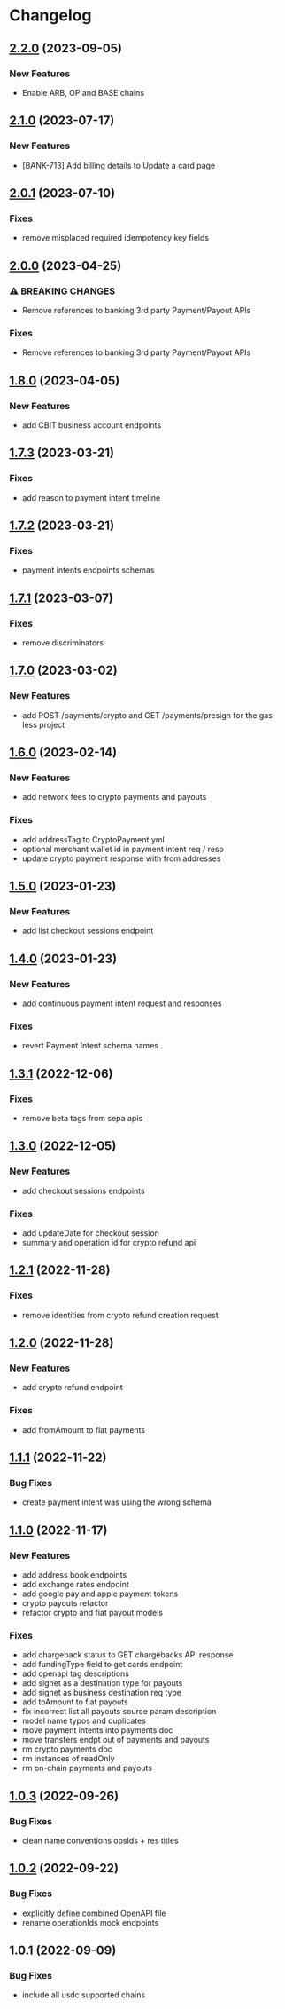 # Changelog

## [2.2.0](https://github.com/circlefin/openapi-internal/compare/v2.1.0...v2.2.0) (2023-09-05)


### New Features

* Enable ARB, OP and BASE chains 

## [2.1.0](https://github.com/circlefin/openapi-internal/compare/v2.0.1...v2.1.0) (2023-07-17)


### New Features

* [BANK-713] Add billing details to Update a card page 

## [2.0.1](https://github.com/circlefin/openapi-internal/compare/v2.0.0...v2.0.1) (2023-07-10)


### Fixes

* remove misplaced required idempotency key fields 

## [2.0.0](https://github.com/circlefin/openapi-internal/compare/v1.8.0...v2.0.0) (2023-04-25)


### ⚠ BREAKING CHANGES

* Remove references to banking 3rd party Payment/Payout APIs 

### Fixes

* Remove references to banking 3rd party Payment/Payout APIs 

## [1.8.0](https://github.com/circlefin/openapi-internal/compare/v1.7.3...v1.8.0) (2023-04-05)


### New Features

* add CBIT business account endpoints 

## [1.7.3](https://github.com/circlefin/openapi-internal/compare/v1.7.2...v1.7.3) (2023-03-21)


### Fixes

* add reason to payment intent timeline 

## [1.7.2](https://github.com/circlefin/openapi-internal/compare/v1.7.1...v1.7.2) (2023-03-21)


### Fixes

* payment intents endpoints schemas 

## [1.7.1](https://github.com/circlefin/openapi-internal/compare/v1.7.0...v1.7.1) (2023-03-07)


### Fixes

* remove discriminators 

## [1.7.0](https://github.com/circlefin/openapi-internal/compare/v1.6.0...v1.7.0) (2023-03-02)


### New Features

* add POST /payments/crypto and GET /payments/presign for the gas-less project 

## [1.6.0](https://github.com/circlefin/openapi-internal/compare/v1.5.0...v1.6.0) (2023-02-14)


### New Features

* add network fees to crypto payments and payouts 


### Fixes

* add addressTag to CryptoPayment.yml 
* optional merchant wallet id in payment intent req / resp 
* update crypto payment response with from addresses 

## [1.5.0](https://github.com/circlefin/openapi-internal/compare/v1.4.0...v1.5.0) (2023-01-23)


### New Features

* add list checkout sessions endpoint 

## [1.4.0](https://github.com/circlefin/openapi-internal/compare/v1.3.1...v1.4.0) (2023-01-23)


### New Features

* add continuous payment intent request and responses 


### Fixes

* revert Payment Intent schema names 

## [1.3.1](https://github.com/circlefin/openapi-internal/compare/v1.3.0...v1.3.1) (2022-12-06)


### Fixes

* remove beta tags from sepa apis 

## [1.3.0](https://github.com/circlefin/openapi-internal/compare/v1.2.1...v1.3.0) (2022-12-05)


### New Features

* add checkout sessions endpoints 


### Fixes

* add updateDate for checkout session 
* summary and operation id for crypto refund api 

## [1.2.1](https://github.com/circlefin/openapi-internal/compare/v1.2.0...v1.2.1) (2022-11-28)


### Fixes

* remove identities from crypto refund creation request 

## [1.2.0](https://github.com/circlefin/openapi-internal/compare/v1.1.1...v1.2.0) (2022-11-28)


### New Features

* add crypto refund endpoint 


### Fixes

* add fromAmount to fiat payments 

## [1.1.1](https://github.com/circlefin/openapi-internal/compare/v1.1.0...v1.1.1) (2022-11-22)


### Bug Fixes

* create payment intent was using the wrong schema 

## [1.1.0](https://github.com/circlefin/openapi-internal/compare/v1.0.3...v1.1.0) (2022-11-17)


### New Features

* add address book endpoints 
* add exchange rates endpoint 
* add google pay and apple payment tokens 
* crypto payouts refactor 
* refactor crypto and fiat payout models 


### Fixes

* add chargeback status to GET chargebacks API response 
* add fundingType field to get cards endpoint 
* add openapi tag descriptions 
* add signet as a destination type for payouts 
* add signet as business destination req type 
* add toAmount to fiat payouts 
* fix incorrect list all payouts source param description 
* model name typos and duplicates 
* move payment intents into payments doc 
* move transfers endpt out of payments and payouts 
* rm crypto payments doc 
* rm instances of readOnly 
* rm on-chain payments and payouts 

## [1.0.3](https://github.com/circlefin/openapi-internal/compare/v1.0.2...v1.0.3) (2022-09-26)


### Bug Fixes

* clean name conventions opsIds + res titles 

## [1.0.2](https://github.com/circlefin/openapi-internal/compare/v1.0.1...v1.0.2) (2022-09-22)


### Bug Fixes

* explicitly define combined OpenAPI file 
* rename operationIds mock endpoints 

## 1.0.1 (2022-09-09)


### Bug Fixes

* include all usdc supported chains 
